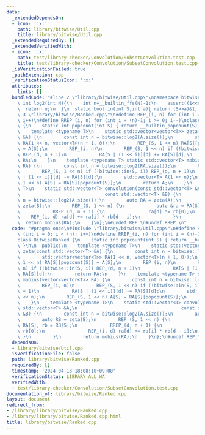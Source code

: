 ```yaml
---
data:
  _extendedDependsOn:
  - icon: ':x:'
    path: library/bitwise/Util.cpp
    title: library/bitwise/Util.cpp
  _extendedRequiredBy: []
  _extendedVerifiedWith:
  - icon: ':x:'
    path: test/library-checker/Convolution/SubsetConvolution.test.cpp
    title: test/library-checker/Convolution/SubsetConvolution.test.cpp
  _isVerificationFailed: true
  _pathExtension: cpp
  _verificationStatusIcon: ':x:'
  attributes:
    links: []
  bundledCode: "#line 2 \"library/bitwise/Util.cpp\"\nnamespace bitwise{\n  static\
    \ int log2(int N){\n    int n=__builtin_ffs(N)-1;\n    assert((1<<n)==N);\n  \
    \  return n;\n  }\n  static bool in(int S,int a){ return (S>>a)&1; }\n}\n#line\
    \ 3 \"library/bitwise/Ranked.cpp\"\n#define REP_(i, n) for (int i = 0; i < (n);\
    \ i++)\n#define RREP_(i, n) for (int i = (n)-1; i >= 0; i--)\nclass BitwiseRanked\
    \ {\n    static int popcount(int S) { return __builtin_popcount(S); }\n\n  public:\n\
    \    template <typename T>\n    static std::vector<vector<T>> zeta(const std::vector<T>\
    \ &A) {\n        const int n = bitwise::log2(A.size());\n        std::vector<vector<T>>\
    \ RA(1 << n, vector<T>(n + 1, 0));\n        REP_(S, 1 << n) RA[S][popcount(S)]\
    \ = A[S];\n        REP_(i, n)\n        REP_(S, 1 << n) if (!bitwise::in(S, i))\
    \ REP_(d, n + 1)\n            RA[S | (1 << i)][d] += RA[S][d];\n        return\
    \ RA;\n    }\n    template <typename T> static std::vector<T> mobius(vector<vector<T>>\
    \ RA) {\n        const int n = bitwise::log2(RA.size());\n        REP_(i, n)\n\
    \        REP_(S, 1 << n) if (!bitwise::in(S, i)) REP_(d, n + 1)\n            RA[S\
    \ | (1 << i)][d] -= RA[S][d];\n        std::vector<T> A(1 << n);\n        REP_(S,\
    \ 1 << n) A[S] = RA[S][popcount(S)];\n        return A;\n    }\n    template <typename\
    \ T>\n    static std::vector<T> convolution(const std::vector<T> &A,\n       \
    \                               const std::vector<T> &B) {\n        const int\
    \ n = bitwise::log2(A.size());\n        auto RA = zeta(A);\n        auto RB =\
    \ zeta(B);\n        REP_(S, 1 << n) {\n            auto &ra = RA[S], rb = RB[S];\n\
    \            RREP_(d, n + 1) {\n                ra[d] *= rb[0];\n            \
    \    REP_(i, d) ra[d] += ra[i] * rb[d - i];\n            }\n        }\n      \
    \  return mobius(RA);\n    }\n};\n#undef REP_\n#undef RREP_\n"
  code: "#pragma once\n#include \"library/bitwise/Util.cpp\"\n#define REP_(i, n) for\
    \ (int i = 0; i < (n); i++)\n#define RREP_(i, n) for (int i = (n)-1; i >= 0; i--)\n\
    class BitwiseRanked {\n    static int popcount(int S) { return __builtin_popcount(S);\
    \ }\n\n  public:\n    template <typename T>\n    static std::vector<vector<T>>\
    \ zeta(const std::vector<T> &A) {\n        const int n = bitwise::log2(A.size());\n\
    \        std::vector<vector<T>> RA(1 << n, vector<T>(n + 1, 0));\n        REP_(S,\
    \ 1 << n) RA[S][popcount(S)] = A[S];\n        REP_(i, n)\n        REP_(S, 1 <<\
    \ n) if (!bitwise::in(S, i)) REP_(d, n + 1)\n            RA[S | (1 << i)][d] +=\
    \ RA[S][d];\n        return RA;\n    }\n    template <typename T> static std::vector<T>\
    \ mobius(vector<vector<T>> RA) {\n        const int n = bitwise::log2(RA.size());\n\
    \        REP_(i, n)\n        REP_(S, 1 << n) if (!bitwise::in(S, i)) REP_(d, n\
    \ + 1)\n            RA[S | (1 << i)][d] -= RA[S][d];\n        std::vector<T> A(1\
    \ << n);\n        REP_(S, 1 << n) A[S] = RA[S][popcount(S)];\n        return A;\n\
    \    }\n    template <typename T>\n    static std::vector<T> convolution(const\
    \ std::vector<T> &A,\n                                      const std::vector<T>\
    \ &B) {\n        const int n = bitwise::log2(A.size());\n        auto RA = zeta(A);\n\
    \        auto RB = zeta(B);\n        REP_(S, 1 << n) {\n            auto &ra =\
    \ RA[S], rb = RB[S];\n            RREP_(d, n + 1) {\n                ra[d] *=\
    \ rb[0];\n                REP_(i, d) ra[d] += ra[i] * rb[d - i];\n           \
    \ }\n        }\n        return mobius(RA);\n    }\n};\n#undef REP_\n#undef RREP_"
  dependsOn:
  - library/bitwise/Util.cpp
  isVerificationFile: false
  path: library/bitwise/Ranked.cpp
  requiredBy: []
  timestamp: '2024-04-13 18:08:10+09:00'
  verificationStatus: LIBRARY_ALL_WA
  verifiedWith:
  - test/library-checker/Convolution/SubsetConvolution.test.cpp
documentation_of: library/bitwise/Ranked.cpp
layout: document
redirect_from:
- /library/library/bitwise/Ranked.cpp
- /library/library/bitwise/Ranked.cpp.html
title: library/bitwise/Ranked.cpp
---
```

